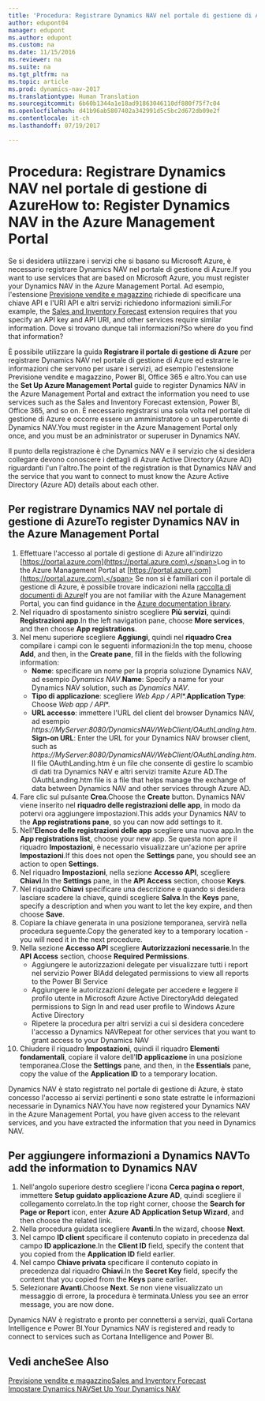 ```yaml
---
title: 'Procedura: Registrare Dynamics NAV nel portale di gestione di Azure'
author: edupont04
manager: edupont
ms.author: edupont
ms.custom: na
ms.date: 11/15/2016
ms.reviewer: na
ms.suite: na
ms.tgt_pltfrm: na
ms.topic: article
ms.prod: dynamics-nav-2017
ms.translationtype: Human Translation
ms.sourcegitcommit: 6b60b1344a1e18ad91863046110df880f75f7c04
ms.openlocfilehash: d41b96ab5807402a342991d5c5bc2d672db09e2f
ms.contentlocale: it-ch
ms.lasthandoff: 07/19/2017

---
```

# <a name="how-to-register-dynamics-nav-in-the-azure-management-portal"></a><span data-ttu-id="405e3-102">Procedura: Registrare Dynamics NAV nel portale di gestione di Azure</span><span class="sxs-lookup"><span data-stu-id="405e3-102">How to: Register Dynamics NAV in the Azure Management Portal</span></span>
<span data-ttu-id="405e3-103">Se si desidera utilizzare i servizi che si basano su Microsoft Azure, è necessario registrare Dynamics NAV nel portale di gestione di Azure.</span><span class="sxs-lookup"><span data-stu-id="405e3-103">If you want to use services that are based on Microsoft Azure, you must register your Dynamics NAV in the Azure Management Portal.</span></span> <span data-ttu-id="405e3-104">Ad esempio, l'estensione [Previsione vendite e magazzino](ui-extensions-sales-forecast.md) richiede di specificare una chiave API e l'URI API e altri servizi richiedono informazioni simili.</span><span class="sxs-lookup"><span data-stu-id="405e3-104">For example, the [Sales and Inventory Forecast](ui-extensions-sales-forecast.md) extension requires that you specify an API key and API URI, and other services require similar information.</span></span> <span data-ttu-id="405e3-105">Dove si trovano dunque tali informazioni?</span><span class="sxs-lookup"><span data-stu-id="405e3-105">So where do you find that information?</span></span>

<span data-ttu-id="405e3-106">È possibile utilizzare la guida **Registrare il portale di gestione di Azure** per registrare Dynamics NAV nel portale di gestione di Azure ed estrarre le informazioni che servono per usare i servizi, ad esempio l'estensione Previsione vendite e magazzino, Power BI, Office 365 e altro.</span><span class="sxs-lookup"><span data-stu-id="405e3-106">You can use the **Set Up Azure Management Portal** guide to register Dynamics NAV in the Azure Management Portal and extract the information you need to use services such as the Sales and Inventory Forecast extension, Power BI, Office 365, and so on.</span></span> <span data-ttu-id="405e3-107">È necessario registrarsi una sola volta nel portale di gestione di Azure e occorre essere un amministratore o un superutente di Dynamics NAV.</span><span class="sxs-lookup"><span data-stu-id="405e3-107">You must register in the Azure Management Portal only once, and you must be an administrator or superuser in Dynamics NAV.</span></span>

<span data-ttu-id="405e3-108">Il punto della registrazione è che Dynamics NAV e il servizio che si desidera collegare devono conoscere i dettagli di Azure Active Directory (Azure AD) riguardanti l'un l'altro.</span><span class="sxs-lookup"><span data-stu-id="405e3-108">The point of the registration is that Dynamics NAV and the service that you want to connect to must know the Azure Active Directory (Azure AD) details about each other.</span></span>

## <a name="to-register-dynamics-nav-in-the-azure-management-portal"></a><span data-ttu-id="405e3-109">Per registrare Dynamics NAV nel portale di gestione di Azure</span><span class="sxs-lookup"><span data-stu-id="405e3-109">To register Dynamics NAV in the Azure Management Portal</span></span>
1. <span data-ttu-id="405e3-110">Effettuare l'accesso al portale di gestione di Azure all'indirizzo [https://portal.azure.com](https://portal.azure.com).</span><span class="sxs-lookup"><span data-stu-id="405e3-110">Log in to the Azure Management Portal at [https://portal.azure.com](https://portal.azure.com).</span></span>
    <span data-ttu-id="405e3-111">Se non si è familiari con il portale di gestione di Azure, è possibile trovare indicazioni nella [raccolta di documenti di Azure](https://azure.microsoft.com/en-us/documentation/articles)</span><span class="sxs-lookup"><span data-stu-id="405e3-111">If you are not familiar with the Azure Management Portal, you can find guidance in the [Azure documentation library](https://azure.microsoft.com/en-us/documentation/articles).</span></span>
2. <span data-ttu-id="405e3-112">Nel riquadro di spostamento sinistro scegliere **Più servizi**, quindi **Registrazioni app**.</span><span class="sxs-lookup"><span data-stu-id="405e3-112">In the left navigation pane, choose **More services**, and then choose **App registrations**.</span></span>
3. <span data-ttu-id="405e3-113">Nel menu superiore scegliere **Aggiungi**, quindi nel **riquadro Crea** compilare i campi con le seguenti informazioni:</span><span class="sxs-lookup"><span data-stu-id="405e3-113">In the top menu, choose **Add**, and then, in the **Create pane**, fill in the fields with the following information:</span></span>
    - <span data-ttu-id="405e3-114">**Nome**: specificare un nome per la propria soluzione Dynamics NAV, ad esempio *Dynamics NAV*.</span><span class="sxs-lookup"><span data-stu-id="405e3-114">**Name**: Specify a name for your Dynamics NAV solution, such as *Dynamics NAV*.</span></span>
    - <span data-ttu-id="405e3-115">**Tipo di applicazione**: scegliere **Web App* / API**.</span><span class="sxs-lookup"><span data-stu-id="405e3-115">**Application Type**: Choose **Web app* / API**.</span></span>
    - <span data-ttu-id="405e3-116">**URL accesso**: immettere l'URL del client del browser Dynamics NAV, ad esempio *https://MyServer:8080/DynamicsNAV/WebClient/OAuthLanding.htm*.</span><span class="sxs-lookup"><span data-stu-id="405e3-116">**Sign-on URL**: Enter the URL for your Dynamics NAV browser client, such as *https://MyServer:8080/DynamicsNAV/WebClient/OAuthLanding.htm*.</span></span>
        <span data-ttu-id="405e3-117">Il file OAuthLanding.htm è un file che consente di gestire lo scambio di dati tra Dynamics NAV e altri servizi tramite Azure AD.</span><span class="sxs-lookup"><span data-stu-id="405e3-117">The OAuthLanding.htm file is a file that helps manage the exchange of data between Dynamics NAV and other services through Azure AD.</span></span>
4. <span data-ttu-id="405e3-118">Fare clic sul pulsante **Crea**.</span><span class="sxs-lookup"><span data-stu-id="405e3-118">Choose the **Create** button.</span></span>
    <span data-ttu-id="405e3-119">Dynamics NAV viene inserito nel **riquadro delle registrazioni delle app**, in modo da potervi ora aggiungere impostazioni.</span><span class="sxs-lookup"><span data-stu-id="405e3-119">This adds your Dynamics NAV to the **App registrations pane**, so you can now add settings to it.</span></span>
5. <span data-ttu-id="405e3-120">Nell'**Elenco delle registrazioni delle app** scegliere una nuova app.</span><span class="sxs-lookup"><span data-stu-id="405e3-120">In the **App registrations list**, choose your new app.</span></span> <span data-ttu-id="405e3-121">Se questa non apre il riquadro **Impostazioni**, è necessario visualizzare un'azione per aprire **Impostazioni**.</span><span class="sxs-lookup"><span data-stu-id="405e3-121">If this does not open the **Settings** pane, you should see an action to open **Settings**.</span></span>
6. <span data-ttu-id="405e3-122">Nel riquadro **Impostazioni**, nella sezione **Accesso API**, scegliere **Chiavi**.</span><span class="sxs-lookup"><span data-stu-id="405e3-122">In the **Settings** pane, in the **API Access** section, choose **Keys**.</span></span>
7. <span data-ttu-id="405e3-123">Nel riquadro **Chiavi** specificare una descrizione e quando si desidera lasciare scadere la chiave, quindi scegliere **Salva**.</span><span class="sxs-lookup"><span data-stu-id="405e3-123">In the **Keys** pane, specify a description and when you want to let the key expire, and then choose **Save**.</span></span>
8. <span data-ttu-id="405e3-124">Copiare la chiave generata in una posizione temporanea, servirà nella procedura seguente.</span><span class="sxs-lookup"><span data-stu-id="405e3-124">Copy the generated key to a temporary location - you will need it in the next procedure.</span></span>
9. <span data-ttu-id="405e3-125">Nella sezione **Accesso API** scegliere **Autorizzazioni necessarie**.</span><span class="sxs-lookup"><span data-stu-id="405e3-125">In the **API Access** section, choose **Required Permissions**.</span></span>
    - <span data-ttu-id="405e3-126">Aggiungere le autorizzazioni delegate per visualizzare tutti i report nel servizio Power BI</span><span class="sxs-lookup"><span data-stu-id="405e3-126">Add delegated permissions to view all reports to the Power BI Service</span></span>
    - <span data-ttu-id="405e3-127">Aggiungere le autorizzazioni delegate per accedere e leggere il profilo utente in Microsoft Azure Active Directory</span><span class="sxs-lookup"><span data-stu-id="405e3-127">Add delegated permissions to Sign In and read user profile to Windows Azure Active Directory</span></span>
    - <span data-ttu-id="405e3-128">Ripetere la procedura per altri servizi a cui si desidera concedere l'accesso a Dynamics NAV</span><span class="sxs-lookup"><span data-stu-id="405e3-128">Repeat for other services that you want to grant access to your Dynamics NAV</span></span>
10. <span data-ttu-id="405e3-129">Chiudere il riquadro **Impostazioni**, quindi il riquadro **Elementi fondamentali**, copiare il valore dell'**ID applicazione** in una posizione temporanea.</span><span class="sxs-lookup"><span data-stu-id="405e3-129">Close the **Settings** pane, and then, in the **Essentials** pane, copy the value of the **Application ID** to a temporary location.</span></span>

<span data-ttu-id="405e3-130">Dynamics NAV è stato registrato nel portale di gestione di Azure, è stato concesso l'accesso ai servizi pertinenti e sono state estratte le informazioni necessarie in Dynamics NAV.</span><span class="sxs-lookup"><span data-stu-id="405e3-130">You have now registered your Dynamics NAV in the Azure Management Portal, you have given access to the relevant services, and you have extracted the information that you need in Dynamics NAV.</span></span>  

## <a name="to-add-the-information-to-dynamics-nav"></a><span data-ttu-id="405e3-131">Per aggiungere informazioni a Dynamics NAV</span><span class="sxs-lookup"><span data-stu-id="405e3-131">To add the information to Dynamics NAV</span></span>
1. <span data-ttu-id="405e3-132">Nell'angolo superiore destro scegliere l'icona **Cerca pagina o report**, immettere **Setup guidato applicazione Azure AD**, quindi scegliere il collegamento correlato.</span><span class="sxs-lookup"><span data-stu-id="405e3-132">In the top right corner, choose the **Search for Page or Report** icon, enter **Azure AD Application Setup Wizard**, and then choose the related link.</span></span>
2. <span data-ttu-id="405e3-133">Nella procedura guidata scegliere **Avanti**.</span><span class="sxs-lookup"><span data-stu-id="405e3-133">In the wizard, choose **Next**.</span></span>
3. <span data-ttu-id="405e3-134">Nel campo **ID client** specificare il contenuto copiato in precedenza dal campo **ID applicazione**.</span><span class="sxs-lookup"><span data-stu-id="405e3-134">In the **Client ID** field, specify the content that you copied from the **Application ID** field earlier.</span></span>
4. <span data-ttu-id="405e3-135">Nel campo **Chiave privata** specificare il contenuto copiato in precedenza dal riquadro **Chiavi**.</span><span class="sxs-lookup"><span data-stu-id="405e3-135">In the **Secret Key** field, specify the content that you copied from the **Keys** pane earlier.</span></span>
5. <span data-ttu-id="405e3-136">Selezionare **Avanti**.</span><span class="sxs-lookup"><span data-stu-id="405e3-136">Choose **Next**.</span></span> <span data-ttu-id="405e3-137">Se non viene visualizzato un messaggio di errore, la procedura è terminata.</span><span class="sxs-lookup"><span data-stu-id="405e3-137">Unless you see an error message, you are now done.</span></span>

<span data-ttu-id="405e3-138">Dynamics NAV è registrato e pronto per connettersi a servizi, quali Cortana Intelligence e Power BI.</span><span class="sxs-lookup"><span data-stu-id="405e3-138">Your Dynamics NAV is registered and ready to connect to services such as Cortana Intelligence and Power BI.</span></span>

## <a name="see-also"></a><span data-ttu-id="405e3-139">Vedi anche</span><span class="sxs-lookup"><span data-stu-id="405e3-139">See Also</span></span>
[<span data-ttu-id="405e3-140">Previsione vendite e magazzino</span><span class="sxs-lookup"><span data-stu-id="405e3-140">Sales and Inventory Forecast</span></span>](ui-extensions-sales-forecast.md)  
[<span data-ttu-id="405e3-141">Impostare Dynamics NAV</span><span class="sxs-lookup"><span data-stu-id="405e3-141">Set Up Your Dynamics NAV</span></span>](setup.md)  

